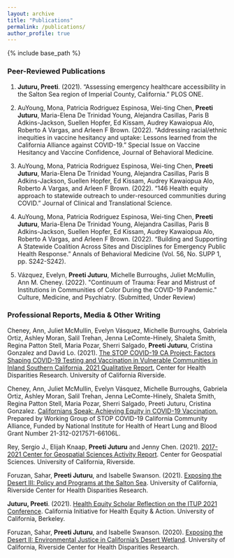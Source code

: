 ```yaml
---
layout: archive
title: "Publications"
permalink: /publications/
author_profile: true
---
```


{% include base_path %}


### Peer-Reviewed Publications
1. **Juturu, Preeti**. (2021). “Assessing emergency healthcare accessibility in the Salton Sea region of Imperial County, 
California.” PLOS ONE. 

2. AuYoung, Mona, Patricia Rodriguez Espinosa, Wei-ting Chen, **Preeti Juturu**, Maria-Elena De Trinidad Young, 
Alejandra Casillas, Paris B Adkins-Jackson, Suellen Hopfer, Ed Kissam, Audrey Kawaiopua Alo, Roberto A Vargas, and Arleen F Brown. (2022). “Addressing racial/ethnic inequities in vaccine hesitancy and uptake: Lessons learned from the California Alliance against COVID-19.” Special Issue on Vaccine Hesitancy and Vaccine Confidence, Journal of Behavioral Medicine. 

3. AuYoung, Mona, Patricia Rodriguez Espinosa, Wei-ting Chen, **Preeti Juturu**, Maria-Elena De Trinidad Young, 
Alejandra Casillas, Paris B Adkins-Jackson, Suellen Hopfer, Ed Kissam, Audrey Kawaiopua Alo, Roberto A Vargas, and Arleen F Brown. (2022). “146 Health equity approach to statewide outreach to under-resourced communities during COVID.” Journal of Clinical and Translational Science.

4. AuYoung, Mona, Patricia Rodriguez Espinosa, Wei-ting Chen, **Preeti Juturu**, Maria-Elena De Trinidad Young, 
Alejandra Casillas, Paris B Adkins-Jackson, Suellen Hopfer, Ed Kissam, Audrey Kawaiopua Alo, Roberto A Vargas, and Arleen F Brown. (2022). “Building and Supporting A Statewide Coalition Across Sites and Disciplines for Emergency Public Health Response.” Annals of Behavioral Medicine (Vol. 56, No. SUPP 1, pp. S242-S242).

5. Vázquez, Evelyn, **Preeti Juturu**, Michelle Burroughs, Juliet McMullin, Ann M. Cheney. (2022). "Continuum of 
Trauma: Fear and Mistrust of Institutions in Communities of Color During the COVID-19 Pandemic." Culture, Medicine, and Psychiatry. (Submitted, Under Review)

### Professional Reports, Media & Other Writing 
Cheney, Ann, Juliet McMullin, Evelyn Vásquez, Michelle Burroughs, Gabriela Ortiz, Ashley Moran, Salil Trehan, Jenna LeComte-Hinely, Shaleta Smith, Regina Patton Stell, Maria Pozar, Sherri Salgado, **Preeti Juturu**, Cristina Gonzalez and David Lo. (2021). [The STOP COVID-19 CA Project: Factors Shaping COVID-19 Testing and Vaccination in Vulnerable Communities in Inland Southern California, 2021 Qualitative Report.](https://drive.google.com/file/d/17ndaai0T4XZ-0PpOOKpINMMbivc7yY9a/view) Center for Health Disparities Research. University of California Riverside.

Cheney, Ann, Juliet McMullin, Evelyn Vásquez, Michelle Burroughs, Gabriela Ortiz, Ashley Moran, Salil Trehan, Jenna LeComte-Hinely, Shaleta Smith, Regina Patton Stell, Maria Pozar, Sherri Salgado, Preeti Juturu, Cristina Gonzalez. [Californians Speak: Achieving Equity in COVID-19 Vaccination.](https://drive.google.com/file/d/17NM1ymlN0CePXo4RMEMSQJvZ-SzfJKno/view) Prepared by Working Group of STOP COVID-19 California Community Alliance, Funded by National Institute for Health of Heart Lung and Blood Grant Number 21-312-0217571-66106L.

Rey, Sergio J., Elijah Knaap, **Preeti Juturu** and Jenny Chen. (2021). [2017-2021 Center for Geospatial Sciences Activity Report](https://bit.ly/3g9mX1v). Center for Geospatial Sciences. University of California, Riverside.

Foruzan, Sahar, **Preeti Juturu**, and Isabelle Swanson. (2021). [Exposing the Desert III: Policy and Programs at the Salton Sea](https://storymaps.arcgis.com/stories/618867f8c870414d8cc0962776e73f63). University of California, Riverside Center for Health Disparities Research.

**Juturu, Preeti**. (2021). [Health Equity Scholar Reflection on the ITUP 2021 Conference](https://healthequity.berkeley.edu/preeti-juturu). California Initiative for Health Equity & Action. University of California, Berkeley. 

Foruzan, Sahar, **Preeti Juturu**, and Isabelle Swanson. (2020). [Exposing the Desert II: Environmental Justice in California’s Desert Wetland](https://storymaps.arcgis.com/stories/d93d73ca89a84023aa09d0a38202daaf). University of California, Riverside Center for Health Disparities Research. 
